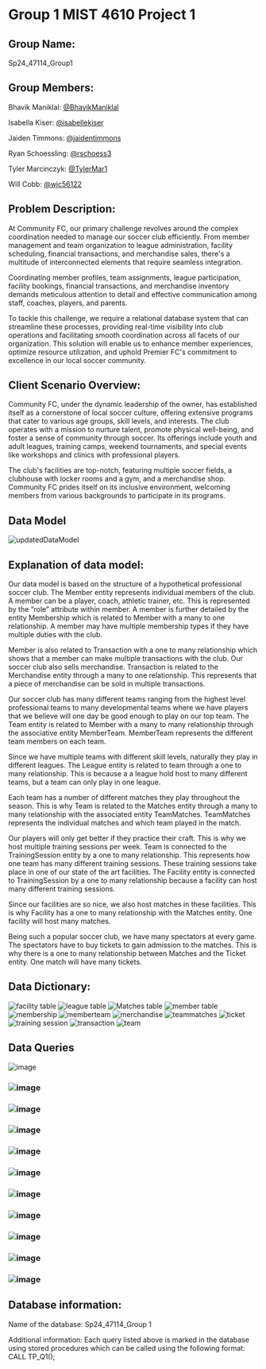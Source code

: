 # Group 1 MIST 4610 Project 1
## Group Name:
Sp24_47114_Group1

## Group Members:
Bhavik Maniklal:  [@BhavikManiklal](https://github.com/BhavikManiklal ) 

Isabella Kiser:  [@isabellekiser](https://github.com/isabellekiser)

Jaiden Timmons:  [@jaidentimmons](https://github.com/jaidentimmons)

Ryan Schoessling:  [@rschoess3](https://github.com/rschoess3)

Tyler Marcinczyk:  [@TylerMar1](https://github.com/TylerMar1)

Will Cobb: [@wjc56122](https://github.com/wjc56122)


## Problem Description: 

At Community FC, our primary challenge revolves around the complex coordination needed to manage our soccer club efficiently. From member management and team organization to league administration, facility scheduling, financial transactions, and merchandise sales, there's a multitude of interconnected elements that require seamless integration.

Coordinating member profiles, team assignments, league participation, facility bookings, financial transactions, and merchandise inventory demands meticulous attention to detail and effective communication among staff, coaches, players, and parents.

To tackle this challenge, we require a relational database system that can streamline these processes, providing real-time visibility into club operations and facilitating smooth coordination across all facets of our organization. This solution will enable us to enhance member experiences, optimize resource utilization, and uphold Premier FC's commitment to excellence in our local soccer community.


## Client Scenario Overview:

Community FC, under the dynamic leadership of the owner, has established itself as a cornerstone of local soccer culture, offering extensive programs that cater to various age groups, skill levels, and interests. The club operates with a mission to nurture talent, promote physical well-being, and foster a sense of community through soccer. Its offerings include youth and adult leagues, training camps, weekend tournaments, and special events like workshops and clinics with professional players.

The club's facilities are top-notch, featuring multiple soccer fields, a clubhouse with locker rooms and a gym, and a merchandise shop. Community FC prides itself on its inclusive environment, welcoming members from various backgrounds to participate in its programs.

## Data Model

![updatedDataModel](https://github.com/BhavikManiklal/Soccer-Team-Group-1/assets/150094078/b25e9a7d-0bc4-474f-b97f-7782484e9b8d)


## Explanation of data model:

Our data model is based on the structure of a hypothetical professional soccer club. The Member entity represents individual members of the club. A member can be a player, coach, athletic trainer, etc. This is represented by the “role” attribute within member. A member is further detailed by the entity Membership which is related to Member with a many to one relationship. A member may have multiple membership types if they have multiple duties with the club. 

Member is also related to Transaction with a one to many relationship which shows that a member can make multiple transactions with the club. Our soccer club also sells merchandise. Transaction is related to the Merchandise entity through a many to one relationship. This represents that a piece of merchandise can be sold in multiple transactions.

Our soccer club has many different teams ranging from the highest level professional teams to many developmental teams where we have players that we believe will one day be good enough to play on our top team. The Team entity is related to Member with a many to many relationship through the associative entity MemberTeam. MemberTeam represents the different team members on each team.

Since we have multiple teams with different skill levels, naturally they play in different leagues. The League entity is related to team through a one to many relationship. This is because a a league hold host to many different teams, but a team can only play in one league.

Each team has a number of different matches they play throughout the season. This is why Team is related to the Matches entity through a many to many relationship with the associated entity TeamMatches. TeamMatches represents the individual matches and which team played in the match.

Our players will only get better if they practice their craft. This is why we host multiple training sessions per week. Team is connected to the TrainingSession entity by a one to many relationship. This represents how one team has many different training sessions. These training sessions take place in one of our state of the art facilities. The Facility entity is connected to TrainingSession by a one to many relationship because a facility can host many different training sessions.

Since our facilities are so nice, we also host matches in these facilities. This is why Facility has a one to many relationship with the Matches entity. One facility will host many matches.

Being such a popular soccer club, we have many spectators at every game. The spectators have to buy tickets to gain admission to the matches. This is why there is a one to many relationship between Matches and the Ticket entity. One match will have many tickets.


## Data Dictionary:

 ![facility table](https://github.com/isabellekiser/Soccer-Team/assets/149964200/7c653ca1-baa1-47d7-939e-9fc8659a3bac)
 ![league table](https://github.com/isabellekiser/Soccer-Team/assets/149964200/323a022f-6323-4773-ba2c-74be7007c44e)
 ![Matches table](https://github.com/isabellekiser/Soccer-Team/assets/149964200/c9423233-45d4-4ebb-bac0-8870db6f7354)
 ![member table](https://github.com/isabellekiser/Soccer-Team/assets/149964200/723b2a7f-c405-41ca-9f8d-af394346bc80)
 ![membership](https://github.com/isabellekiser/Soccer-Team/assets/149964200/693112a9-098b-4c38-a58e-179d7800a526)
 ![memberteam](https://github.com/isabellekiser/Soccer-Team/assets/149964200/49d3644e-f895-4fc2-9772-ea213566af57)
 ![merchandise](https://github.com/isabellekiser/Soccer-Team/assets/149964200/57f318a3-1e06-4688-9380-3c50bd3224f2)
 ![teammatches](https://github.com/isabellekiser/Soccer-Team/assets/149964200/90482a3b-b63f-4bdb-947c-0a0099d2e614)
 ![ticket](https://github.com/isabellekiser/Soccer-Team/assets/149964200/041dde10-9805-45e5-917b-72d627dfc7a4)
 ![training session](https://github.com/isabellekiser/Soccer-Team/assets/149964200/c238d21b-eb68-45d6-9659-c365abccb6dd)
 ![transaction](https://github.com/isabellekiser/Soccer-Team/assets/149964200/080d167a-cc50-40d8-aa7f-1e323001dad9)
 ![team](https://github.com/isabellekiser/Soccer-Team/assets/149964200/e406d8ea-69ca-4ccb-8b92-74c8a9fc2be0)

## Data Queries

![image](https://github.com/BhavikManiklal/Soccer-Team-Group-1/assets/150094078/71b37faf-1a65-4afa-afb4-1c890e870d5b)


### ![image](https://github.com/BhavikManiklal/Soccer-Team-Group-1/assets/150094078/ca83e122-cdeb-4c96-8b29-1e80375ca5ad)

### ![image](https://github.com/BhavikManiklal/Soccer-Team-Group-1/assets/150094078/60a5fbc8-33e5-4641-a902-66eb27098781)

### ![image](https://github.com/BhavikManiklal/Soccer-Team-Group-1/assets/150094078/2e820d20-9b3a-4217-86f4-3f20e7732e58)

### ![image](https://github.com/BhavikManiklal/Soccer-Team-Group-1/assets/150094078/e258344e-6700-4ecf-b01a-26be769c39e1)

### ![image](https://github.com/BhavikManiklal/Soccer-Team-Group-1/assets/150094078/c127858d-06ee-4cc5-97a4-459b4ff03d7d)

### ![image](https://github.com/BhavikManiklal/Soccer-Team-Group-1/assets/150094078/b693c20d-8510-44c6-a000-269696a608f3)

### ![image](https://github.com/BhavikManiklal/Soccer-Team-Group-1/assets/150094078/01fecfe5-2413-4d74-8534-06e8db16fab1)

### ![image](https://github.com/BhavikManiklal/Soccer-Team-Group-1/assets/150094078/cc3b331e-ddcb-4f2d-b4d1-bec65d6d768b)

### ![image](https://github.com/BhavikManiklal/Soccer-Team-Group-1/assets/150094078/c32b8be3-895d-4200-a420-f5bc098362a8)

### ![image](https://github.com/BhavikManiklal/Soccer-Team-Group-1/assets/150094078/67de1749-30bf-42d6-8e65-10e06bab971b)






## Database information:
Name of the database: Sp24_47114_Group 1

Additional information: Each query listed above is marked in the database using stored procedures which can be called using the following format: CALL TP_Q1();










